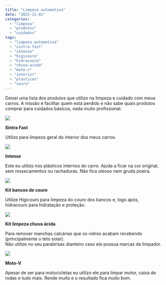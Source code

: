 ```yaml
---
title: "Limpeza automotiva"
date: "2023-11-01"
categories:
  - "limpeza"
  - "produtos"
  - "cuidados"
tags:
  - "limpeza-automotiva"
  - "sintra-fast"
  - "intense"
  - "higicouro"
  - "hidracouro"
  - "chuva-acida"
  - "moto-v"
  - "interior"
  - "plasticos"
  - "couro"
---
```


Deixei uma lista dos produtos que utilizo na limpeza e cuidado com meus carros. A missão é facilitar quem está perdido e não sabe quais produtos comprar para cuidados básicos, nada muito profissional.

[![](https://garagemdomadeira.com/wp-content/uploads/2023/11/screenshot-2023-11-01-as-17.18.38.jpg?w=1024)](https://mercadolivre.com.br/sec/1Muxz77)

**Sintra Fast**

Utilizo para limpeza geral do interior dos meus carros.

[![](https://garagemdomadeira.com/wp-content/uploads/2023/11/screenshot-2023-11-01-as-17.20.36.jpg?w=1024)](https://mercadolivre.com/sec/2B9bdvq)

**Intense**

Este eu utilizo nos plásticos internos do carro. Ajuda a ficar na cor original, sem ressecamentos ou rachaduras. Não fica oleoso nem gruda poeira.

[![](https://garagemdomadeira.com/wp-content/uploads/2023/11/screenshot-2023-11-01-as-17.22.40.jpg?w=1024)](https://mercadolivre.com.br/sec/2dTMxWX)

**Kit bancos de couro**

Utilize Higicouro para limpeza do couro dos bancos e, logo após, hidracouro para hidratação e proteção.

[![](https://garagemdomadeira.com/wp-content/uploads/2023/11/screenshot-2023-11-01-as-17.23.53.jpg?w=1024)](https://mercadolivre.com.br/sec/1sPTN8w)

**Kit limpeza chuva ácida**

Para remover manchas calcárias que os vidros acabam recebendo (principalmente o teto solar).  
Não utilize no seu parabrisas dianteiro caso ele possua marcas de limpador.

[![](https://garagemdomadeira.com/wp-content/uploads/2023/11/screenshot-2023-11-01-as-17.29.04.jpg?w=1024)](https://mercadolivre.com.br/sec/2ztq7c2)

**Moto-V**

Apesar de ser para motocicletas eu utilizo ele para limpar motor, caixa de rodas e tudo mais. Rende muito e o resultado fica muito bom.
